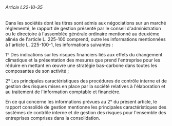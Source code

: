 ###### Article L22-10-35

Dans les sociétés dont les titres sont admis aux négociations sur un marché réglementé, le rapport de gestion présenté par le conseil d'administration ou le directoire à l'assemblée générale ordinaire mentionné au deuxième alinéa de l'article L. 225-100 comprend, outre les informations mentionnées à l'article L. 225-100-1, les informations suivantes :

1° Des indications sur les risques financiers liés aux effets du changement climatique et la présentation des mesures que prend l'entreprise pour les réduire en mettant en œuvre une stratégie bas-carbone dans toutes les composantes de son activité ;

2° Les principales caractéristiques des procédures de contrôle interne et de gestion des risques mises en place par la société relatives à l'élaboration et au traitement de l'information comptable et financière.

En ce qui concerne les informations prévues au 2° du présent article, le rapport consolidé de gestion mentionne les principales caractéristiques des systèmes de contrôle interne et de gestion des risques pour l'ensemble des entreprises comprises dans la consolidation.

